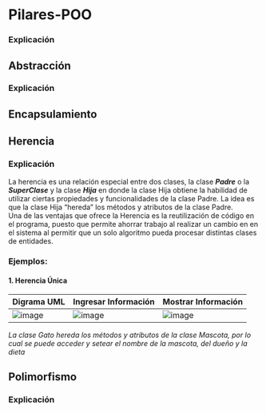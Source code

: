 # Pilares-POO
### Explicación
## Abstracción
### Explicación
## Encapsulamiento
## Herencia
### Explicación
 La herencia es una relación especial entre dos clases, la clase ***Padre*** o la ***SuperClase*** y la clase ***Hija*** en donde la clase Hija obtiene la habilidad de utilizar ciertas propiedades y funcionalidades de la clase Padre. La idea es que la clase Hija “hereda” los métodos y atributos de la clase Padre.  
Una de las ventajas que ofrece la Herencia es la reutilización de código en el programa, puesto que permite ahorrar trabajo al realizar un cambio en en el sistema al permitir que un solo algoritmo pueda procesar distintas clases de entidades.
### Ejemplos: 
#### 1. Herencia Única
|Digrama UML|Ingresar Información|Mostrar Información|
|-----|--------|--------|
|![image](https://github.com/brittanypallasco2003/Pilares-POO/assets/117743650/ea2b7d8e-1ee1-4263-9b8f-d2f6e1a6c805 "Diagrama UML")|![image](https://github.com/brittanypallasco2003/Pilares-POO/assets/117743650/033ac065-ea61-4eb9-a373-d75ce09dd0f0)|![image](https://github.com/brittanypallasco2003/Pilares-POO/assets/117743650/b6b0d14b-6304-49bc-a318-a936f653c83b "La clase Gato hereda los métodos y atributos de la clase Mascota, por lo cual se puede acceder y setear el nombre de la mascota, del dueño y la dieta")|  
*La clase Gato hereda los métodos y atributos de la clase Mascota, por lo cual se puede acceder y setear el nombre de la mascota, del dueño y la dieta*  
## Polimorfismo
### Explicación

